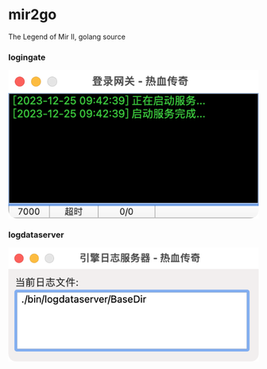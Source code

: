 # mir2go

The Legend of Mir II, golang source

### logingate

<img align="center" src="https://github.com/chunqian/mir2go/blob/main/snapshot/logingate.png">

### logdataserver

<img align="center" src="https://github.com/chunqian/mir2go/blob/main/snapshot/logdataserver.png">

